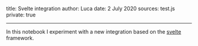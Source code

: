 title: Svelte integration
author: Luca
date: 2 July 2020
sources: test.js
private: true

---

<script src="${bundleUrl}/lab/svelte/compiled.test.js" aspectratio="70%"></script>

In this notebook I experiment with a new integration based on the [svelte](https://svelte.dev/) framework.
